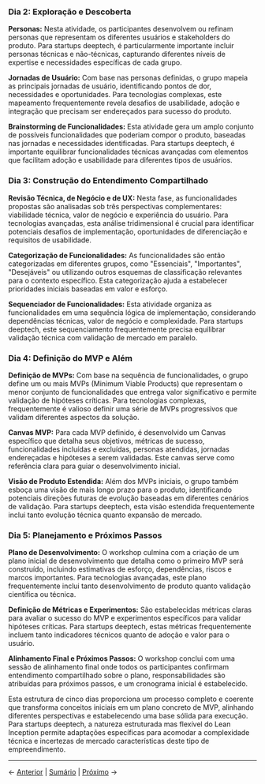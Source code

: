 ### Dia 2: Exploração e Descoberta

**Personas:** Nesta atividade, os participantes desenvolvem ou refinam personas que representam os diferentes usuários e stakeholders do produto. Para startups deeptech, é particularmente importante incluir personas técnicas e não-técnicas, capturando diferentes níveis de expertise e necessidades específicas de cada grupo.

**Jornadas de Usuário:** Com base nas personas definidas, o grupo mapeia as principais jornadas de usuário, identificando pontos de dor, necessidades e oportunidades. Para tecnologias complexas, este mapeamento frequentemente revela desafios de usabilidade, adoção e integração que precisam ser endereçados para sucesso do produto.

**Brainstorming de Funcionalidades:** Esta atividade gera um amplo conjunto de possíveis funcionalidades que poderiam compor o produto, baseadas nas jornadas e necessidades identificadas. Para startups deeptech, é importante equilibrar funcionalidades técnicas avançadas com elementos que facilitam adoção e usabilidade para diferentes tipos de usuários.

### Dia 3: Construção do Entendimento Compartilhado

**Revisão Técnica, de Negócio e de UX:** Nesta fase, as funcionalidades propostas são analisadas sob três perspectivas complementares: viabilidade técnica, valor de negócio e experiência do usuário. Para tecnologias avançadas, esta análise tridimensional é crucial para identificar potenciais desafios de implementação, oportunidades de diferenciação e requisitos de usabilidade.

**Categorização de Funcionalidades:** As funcionalidades são então categorizadas em diferentes grupos, como "Essenciais", "Importantes", "Desejáveis" ou utilizando outros esquemas de classificação relevantes para o contexto específico. Esta categorização ajuda a estabelecer prioridades iniciais baseadas em valor e esforço.

**Sequenciador de Funcionalidades:** Esta atividade organiza as funcionalidades em uma sequência lógica de implementação, considerando dependências técnicas, valor de negócio e complexidade. Para startups deeptech, este sequenciamento frequentemente precisa equilibrar validação técnica com validação de mercado em paralelo.

### Dia 4: Definição do MVP e Além

**Definição de MVPs:** Com base na sequência de funcionalidades, o grupo define um ou mais MVPs (Minimum Viable Products) que representam o menor conjunto de funcionalidades que entrega valor significativo e permite validação de hipóteses críticas. Para tecnologias complexas, frequentemente é valioso definir uma série de MVPs progressivos que validam diferentes aspectos da solução.

**Canvas MVP:** Para cada MVP definido, é desenvolvido um Canvas específico que detalha seus objetivos, métricas de sucesso, funcionalidades incluídas e excluídas, personas atendidas, jornadas endereçadas e hipóteses a serem validadas. Este canvas serve como referência clara para guiar o desenvolvimento inicial.

**Visão de Produto Estendida:** Além dos MVPs iniciais, o grupo também esboça uma visão de mais longo prazo para o produto, identificando potenciais direções futuras de evolução baseadas em diferentes cenários de validação. Para startups deeptech, esta visão estendida frequentemente inclui tanto evolução técnica quanto expansão de mercado.

### Dia 5: Planejamento e Próximos Passos

**Plano de Desenvolvimento:** O workshop culmina com a criação de um plano inicial de desenvolvimento que detalha como o primeiro MVP será construído, incluindo estimativas de esforço, dependências, riscos e marcos importantes. Para tecnologias avançadas, este plano frequentemente inclui tanto desenvolvimento de produto quanto validação científica ou técnica.

**Definição de Métricas e Experimentos:** São estabelecidas métricas claras para avaliar o sucesso do MVP e experimentos específicos para validar hipóteses críticas. Para startups deeptech, estas métricas frequentemente incluem tanto indicadores técnicos quanto de adoção e valor para o usuário.

**Alinhamento Final e Próximos Passos:** O workshop conclui com uma sessão de alinhamento final onde todos os participantes confirmam entendimento compartilhado sobre o plano, responsabilidades são atribuídas para próximos passos, e um cronograma inicial é estabelecido.

Esta estrutura de cinco dias proporciona um processo completo e coerente que transforma conceitos iniciais em um plano concreto de MVP, alinhando diferentes perspectivas e estabelecendo uma base sólida para execução. Para startups deeptech, a natureza estruturada mas flexível do Lean Inception permite adaptações específicas para acomodar a complexidade técnica e incertezas de mercado características deste tipo de empreendimento.

---

← [Anterior](./3.1.1_introducao_lean_inception_parte1.md) | [Sumário](../../sumario.md) | [Próximo](./3.1.1_introducao_lean_inception_parte3.md) →